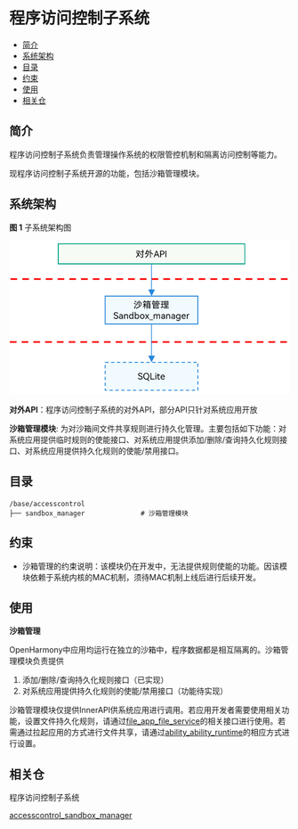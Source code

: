 # **程序访问控制子系统**

- [简介](#简介)
- [系统架构](#系统架构)
- [目录](#目录)
- [约束](#约束)
- [使用](#使用)
- [相关仓](#相关仓)

## 简介

程序访问控制子系统负责管理操作系统的权限管控机制和隔离访问控制等能力。

现程序访问控制子系统开源的功能，包括沙箱管理模块。

## 系统架构

**图 1** 子系统架构图

![](figures/image_accesscontrol.png)

**对外API**：程序访问控制子系统的对外API，部分API只针对系统应用开放

**沙箱管理模块**: 为对沙箱间文件共享规则进行持久化管理。主要包括如下功能：对系统应用提供临时规则的使能接口、对系统应用提供添加/删除/查询持久化规则接口、对系统应用提供持久化规则的使能/禁用接口。

## 目录
```
/base/accesscontrol
├── sandbox_manager              # 沙箱管理模块
```

## 约束
- 沙箱管理的约束说明：该模块仍在开发中，无法提供规则使能的功能。因该模块依赖于系统内核的MAC机制，须待MAC机制上线后进行后续开发。

## 使用

**沙箱管理**

OpenHarmony中应用均运行在独立的沙箱中，程序数据都是相互隔离的。沙箱管理模块负责提供
1. 添加/删除/查询持久化规则接口（已实现）
2. 对系统应用提供持久化规则的使能/禁用接口（功能待实现）

沙箱管理模块仅提供InnerAPI供系统应用进行调用。若应用开发者需要使用相关功能，设置文件持久化规则，请通过[file\_app\_file\_service](https://gitee.com/openharmony/filemanagement_app_file_service/blob/master/README_ZH.md)的相关接口进行使用。若需通过拉起应用的方式进行文件共享，请通过[ability\_ability\_runtime](https://gitee.com/openharmony/ability_ability_runtime/blob/master/README_zh.md)的相应方式进行设置。

## 相关仓

程序访问控制子系统

[accesscontrol_sandbox_manager](https://gitee.com/openharmony/accesscontrol_sandbox_manager)